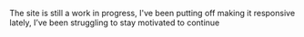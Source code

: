 The site is still a work in progress, I've been putting off making it responsive
lately, I’ve been struggling to stay motivated to continue
